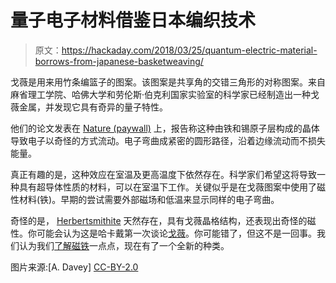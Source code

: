 # 量子电子材料借鉴日本编织技术

> 原文：<https://hackaday.com/2018/03/25/quantum-electric-material-borrows-from-japanese-basketweaving/>

戈薇是用来用竹条编篮子的图案。该图案是共享角的交错三角形的对称图案。来自麻省理工学院、哈佛大学和劳伦斯·伯克利国家实验室的科学家已经制造出一种戈薇金属，并发现它具有奇异的量子特性。

他们的论文发表在 [Nature (paywall)](https://www.nature.com/articles/nature25987) 上，报告称这种由铁和锡原子层构成的晶体导致电子以奇怪的方式流动。电子弯曲成紧密的圆形路径，沿着边缘流动而不损失能量。

真正有趣的是，这种效应在室温及更高温度下依然存在。科学家们希望这将导致一种具有超导体性质的材料，可以在室温下工作。关键似乎是在戈薇图案中使用了磁性材料(铁)。早期的尝试需要外部磁场和低温来显示同样的电子弯曲。

奇怪的是， [Herbertsmithite](https://en.wikipedia.org/wiki/Herbertsmithite) 天然存在，具有戈薇晶格结构，还表现出奇怪的磁性。你可能会认为这是哈卡戴第一次谈论[戈薇](https://hackaday.com/2015/02/26/the-best-way-to-sport-your-tomatoes/)。你可能错了，但这不是一回事。我们认为我们[了解磁铁](https://hackaday.com/2015/11/20/back-to-basics-whats-the-deal-with-magnets/)一点点，现在有了一个全新的种类。

图片来源:[A. Davey] [CC-BY-2.0](https://creativecommons.org/licenses/by/2.0/deed.en)